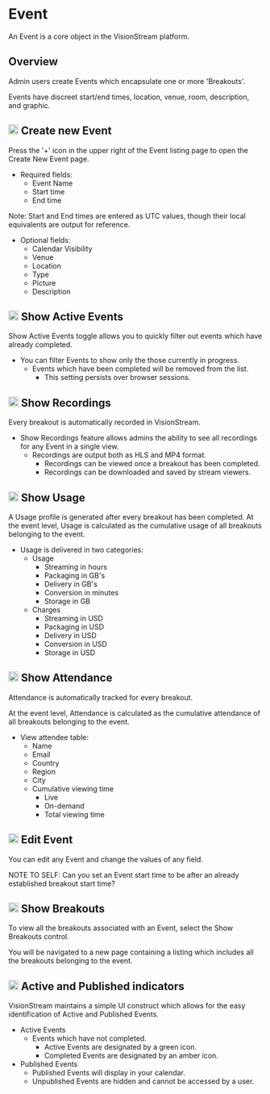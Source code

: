 # Event
An Event is a core object in the VisionStream platform.

## Overview
Admin users create Events which encapsulate one or more 'Breakouts'.

Events have discreet start/end times, location, venue, room, description, and graphic.

##  <img src="https://raw.githubusercontent.com/FortAwesome/Font-Awesome/6.x/svgs/solid/plus.svg" width="20" height="20"> Create new Event

Press the '+' icon in the upper right of the Event listing page to open the Create New Event page.

* Required fields:
  - Event Name
  - Start time
  - End time

Note: Start and End times are entered as UTC values, though their local equivalents are output for reference.

* Optional fields:
  - Calendar Visibility
  - Venue
  - Location
  - Type
  - Picture
  - Description

## <img src="https://raw.githubusercontent.com/FortAwesome/Font-Awesome/6.x/svgs/solid/toggle-on.svg" width="20" height="20"> Show Active Events

Show Active Events toggle allows you to quickly filter out events which have already completed.

* You can filter Events to show only the those currently in progress.
  - Events which have been completed will be removed from the list.
    - This setting persists over browser sessions.

## <img src="https://raw.githubusercontent.com/FortAwesome/Font-Awesome/6.x/svgs/solid/circle-play.svg" width="20" height="20"> Show Recordings

Every breakout is automatically recorded in VisionStream.
* Show Recordings feature allows admins the ability to see all recordings for any Event in a single view.
    - Recordings are output both as HLS and MP4 format.
      - Recordings can be viewed once a breakout has been completed.
      - Recordings can be downloaded and saved by stream viewers.

## <img src="https://raw.githubusercontent.com/FortAwesome/Font-Awesome/6.x/svgs/solid/gauge-high.svg" width="20" height="20"> Show Usage

A Usage profile is generated after every breakout has been completed. At the event level, Usage is calculated as the cumulative usage of all breakouts belonging to the event.

* Usage is delivered in two categories:
  - Usage
    - Streaming in hours
    - Packaging in GB's
    - Delivery in GB's
    - Conversion in minutes
    - Storage in GB
  - Charges
    - Streaming in USD
    - Packaging in USD
    - Delivery in USD
    - Conversion in USD
    - Storage in USD

##  <img src="https://raw.githubusercontent.com/FortAwesome/Font-Awesome/6.x/svgs/solid/users.svg" width="20" height="20"> Show Attendance

Attendance is automatically tracked for every breakout.

At the event level, Attendance is calculated as the cumulative attendance of all breakouts belonging to the event.

* View attendee table:
  - Name
  - Email
  - Country
  - Region
  - City
  - Cumulative viewing time
    - Live  
    - On-demand 
    - Total viewing time

## <img src="https://raw.githubusercontent.com/FortAwesome/Font-Awesome/6.x/svgs/solid/pen-to-square.svg" width="20" height="20"> Edit Event

You can edit any Event and change the values of any field.

NOTE TO SELF: Can you set an Event start time to be after an already established breakout start time?

## <img src="https://raw.githubusercontent.com/FortAwesome/Font-Awesome/6.x/svgs/solid/layer-group.svg" width="20" height="20"> Show Breakouts

To view all the breakouts associated with an Event, select the Show Breakouts control.

You will be navigated to a new page containing a listing which includes all the breakouts belonging to the event.

## <img src="https://raw.githubusercontent.com/FortAwesome/Font-Awesome/6.x/svgs/solid/circle.svg" width="20" height="20"> Active and Published indicators

VisionStream maintains a simple UI construct which allows for the easy identification of Active and Published Events.

* Active Events
  - Events which have not completed.
    - Active Events are designated by a green icon.
    - Completed Events are designated by an amber icon.
* Published Events
  - Published Events will display in your calendar.
  - Unpublished Events are hidden and cannot be accessed by a user.
